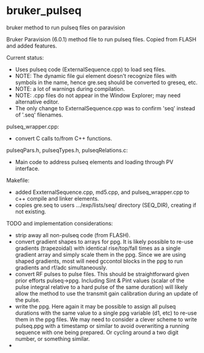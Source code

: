# bruker_pulseq
bruker method to run pulseq files on paravision


Bruker Paravision (6.0.1) method file to run pulseq files.
Copied from FLASH and added features. 

Current status: 
- Uses pulseq code (ExternalSequence.cpp) to load seq files.
- NOTE: The dynamic file gui element doesn't recognize files with symbols in the name, hence gre.seq should be converted to greseq, etc.
- NOTE: a lot of warnings during compilation.
- NOTE: .cpp files do not appear in the Window Explorer; may need alternative editor.
- The only change to ExternalSequence.cpp was to confirm 'seq' instead of '.seq' filenames.

pulseq_wrapper.cpp:
- convert C calls to/from C++ functions. 

pulseqPars.h, pulseqTypes.h, pulseqRelations.c:
- Main code to address pulseq elements and loading through PV interface.

Makefile:
- added ExxternalSequence.cpp, md5.cpp, and pulseq_wrapper.cpp to c++ compile and linker elements.
- copies gre.seq to users .../exp/lists/seq/ directory (SEQ_DIR), creating if not existing.


TODO and implementation considerations:
- strip away all non-pulseq code (from FLASH).
- convert gradient shapes to arrays for ppg. It is likely possible to re-use gradients (trapezoidal) with identical rise/top/fall times as a single gradient array and simply scale them in the ppg.  Since we are using shaped gradients, most will need gccontol blocks in the ppg to run gradients and rf/adc simultaneously. 
- convert RF pulses to pulse files. This should be straightforward given prior efforts pulseq->ppg. Including Sint & Pint values (scalar of the pulse integral relative to a hard pulse of the same duration) will likely allow the method to use the transmit gain calibration during an update of the pulse.
- write the ppg. Here again it may be possible to assign all pulseq durations with the same value to a single ppg variable (d1, etc) to re-use them in the ppg files. We may need to consider a clever scheme to write pulseq.ppg with a timestamp or similar to avoid overwriting a running sequence with one being prepared.  Or cycling around a two digit number, or something similar. 
- 
